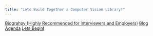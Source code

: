 ```yaml
---
title: "Lets Build Together a Computer Vision Library!"
---
```


[Biograhpy (Highly Recommended for Interviewers and Employers)](index.md)
[Blog Agenda](index.md)
[Lets Begin!](AffineTransformations.md)
